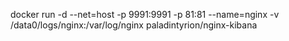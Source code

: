 docker run -d --net=host -p 9991:9991 -p 81:81 --name=nginx -v /data0/logs/nginx:/var/log/nginx paladintyrion/nginx-kibana
